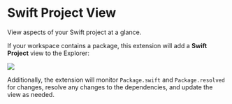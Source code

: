 # Swift Project View

View aspects of your Swift project at a glance.

If your workspace contains a package, this extension will add a **Swift Project** view to the Explorer:

![](package-dependencies.png)

Additionally, the extension will monitor `Package.swift` and `Package.resolved` for changes, resolve any changes to the dependencies, and update the view as needed.

